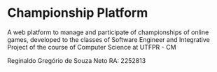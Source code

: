 # Championship Platform

A web platform to manage and participate of championships of online games, developed to the classes of Software Engineer and Integrative Project of the course of Computer Science at UTFPR - CM

Reginaldo Gregório de Souza Neto
RA: 2252813

